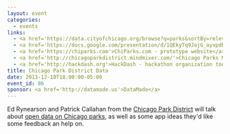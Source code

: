 ```yaml
---
layout: event
categories: 
  - events
links:
  - <a href='https://data.cityofchicago.org/browse?q=parks&sortBy=relevance&utf8=%E2%9C%93'>Open data on Chicago parks</a>
  - <a href='https://docs.google.com/presentation/d/1QEkyTq9JojG_ayvpdRqIfYb2sos9a2BzvlZkYoKr8Rk/edit'>Ed Rynearson's slides</a>
  - <a href='https://chiparks.com'>ChiParks.com - prototype website</a>
  - <a href='http://chicagoparkdistrict.mindmixer.com/'>Chicago Parks MindMixer</a>
  - <a href='http://hackdash.org'>HackDash - hackathon organization tool</a>
title: Chicago Park District Data
date: 2013-12-10T18:00:00-05:00
event_id: 86
sponsor: <a href='http://datamade.us'>DataMade</a>
---
```


<p>Ed Rynearson and Patrick Callahan from the <a href='http://www.chicagoparkdistrict.com/'>Chicago Park District</a> will talk about <a href='https://data.cityofchicago.org/browse?q=parks&sortBy=relevance&utf8=%E2%9C%93'>open data on Chicago parks</a>, as well as some app ideas they'd like some feedback an help on.</p>

